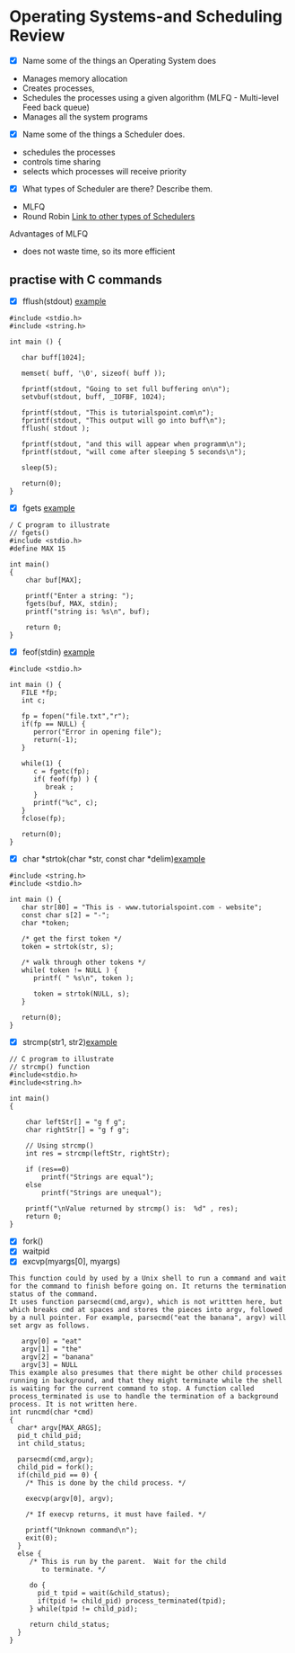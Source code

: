 # Operating Systems-and Scheduling Review

* [x] Name some of the things an Operating System does
- Manages memory allocation
- Creates  processes,
- Schedules the processes using a given algorithm (MLFQ - Multi-level Feed back queue)
- Manages all the system programs

* [x] Name some of the things a Scheduler does.
- schedules the processes
- controls time sharing
- selects which processes will receive priority


* [x] What types of Scheduler are there? Describe them.
- MLFQ
- Round Robin
[Link to other types of Schedulers](https://www.youtube.com/watch?v=FYcc9D8llF0)

Advantages of MLFQ
- does not waste time, so its more efficient


## practise with C commands
* [x] fflush(stdout) [example](https://stackoverflow.com/questions/22901901/what-does-fflushstdin-do-in-c-programing)

```
#include <stdio.h>
#include <string.h>

int main () {

   char buff[1024];

   memset( buff, '\0', sizeof( buff ));

   fprintf(stdout, "Going to set full buffering on\n");
   setvbuf(stdout, buff, _IOFBF, 1024);

   fprintf(stdout, "This is tutorialspoint.com\n");
   fprintf(stdout, "This output will go into buff\n");
   fflush( stdout );

   fprintf(stdout, "and this will appear when programm\n");
   fprintf(stdout, "will come after sleeping 5 seconds\n");

   sleep(5);

   return(0);
}
```

* [x] fgets [example](https://www.geeksforgeeks.org/fgets-gets-c-language/)

```
/ C program to illustrate
// fgets()
#include <stdio.h>
#define MAX 15

int main()
{
    char buf[MAX];

    printf("Enter a string: ");
    fgets(buf, MAX, stdin);
    printf("string is: %s\n", buf);

    return 0;
}
```
* [x] feof(stdin) [example](https://www.tutorialspoint.com/c_standard_library/c_function_feof.htm)

```
#include <stdio.h>

int main () {
   FILE *fp;
   int c;

   fp = fopen("file.txt","r");
   if(fp == NULL) {
      perror("Error in opening file");
      return(-1);
   }

   while(1) {
      c = fgetc(fp);
      if( feof(fp) ) {
         break ;
      }
      printf("%c", c);
   }
   fclose(fp);

   return(0);
}

```
* [x] char *strtok(char *str, const char *delim)[example](https://www.tutorialspoint.com/c_standard_library/c_function_strtok.htm)

```
#include <string.h>
#include <stdio.h>

int main () {
   char str[80] = "This is - www.tutorialspoint.com - website";
   const char s[2] = "-";
   char *token;

   /* get the first token */
   token = strtok(str, s);

   /* walk through other tokens */
   while( token != NULL ) {
      printf( " %s\n", token );

      token = strtok(NULL, s);
   }

   return(0);
}
```
* [x] strcmp(str1, str2)[example](https://www.geeksforgeeks.org/strcmp-in-c-cpp/)
```
// C program to illustrate
// strcmp() function
#include<stdio.h>
#include<string.h>

int main()
{

    char leftStr[] = "g f g";
    char rightStr[] = "g f g";

    // Using strcmp()
    int res = strcmp(leftStr, rightStr);

    if (res==0)
        printf("Strings are equal");
    else
        printf("Strings are unequal");

    printf("\nValue returned by strcmp() is:  %d" , res);
    return 0;
}
```
* [x] fork()
* [x] waitpid
* [x] excvp(myargs[0], myargs)

```
This function could by used by a Unix shell to run a command and wait for the command to finish before going on. It returns the termination status of the command.
It uses function parsecmd(cmd,argv), which is not writtten here, but which breaks cmd at spaces and stores the pieces into argv, followed by a null pointer. For example, parsecmd("eat the banana", argv) will set argv as follows.

   argv[0] = "eat"
   argv[1] = "the"
   argv[2] = "banana"
   argv[3] = NULL
This example also presumes that there might be other child processes running in background, and that they might terminate while the shell is waiting for the current command to stop. A function called process_terminated is use to handle the termination of a background process. It is not written here.
int runcmd(char *cmd)
{
  char* argv[MAX_ARGS];
  pid_t child_pid;
  int child_status;

  parsecmd(cmd,argv);
  child_pid = fork();
  if(child_pid == 0) {
    /* This is done by the child process. */

    execvp(argv[0], argv);

    /* If execvp returns, it must have failed. */

    printf("Unknown command\n");
    exit(0);
  }
  else {
     /* This is run by the parent.  Wait for the child
        to terminate. */

     do {
       pid_t tpid = wait(&child_status);
       if(tpid != child_pid) process_terminated(tpid);
     } while(tpid != child_pid);

     return child_status;
  }
}
```
